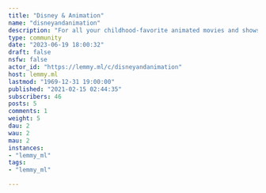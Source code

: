 ```yaml
---
title: "Disney & Animation" 
name: "disneyandanimation"
description: "For all your childhood-favorite animated movies and shows!"
type: community
date: "2023-06-19 18:00:32"
draft: false
nsfw: false
actor_id: "https://lemmy.ml/c/disneyandanimation"
host: lemmy.ml
lastmod: "1969-12-31 19:00:00"
published: "2021-02-15 02:44:35"
subscribers: 46
posts: 5
comments: 1
weight: 5
dau: 2
wau: 2
mau: 2
instances:
- "lemmy_ml"
tags: 
- "lemmy_ml"

---
```


